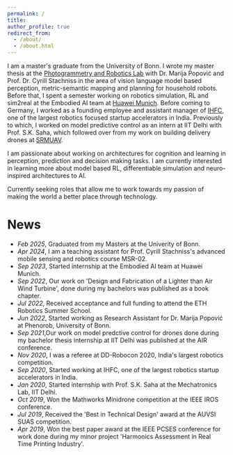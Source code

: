 ```yaml
---
permalink: /
title: 
author_profile: true
redirect_from: 
  - /about/
  - /about.html
---
```


I am a master's graduate from the University of Bonn. I wrote my master thesis at the [Photogrammetry and Robotics Lab](https://www.ipb.uni-bonn.de/index.html) with Dr. Marija Popović and Prof. Dr. Cyrill Stachniss in the area of vision language model based perception, metric-semantic mapping and planning for household robots. Before that, I spent a semester working on robotics simulation, RL and sim2real at the Embodied AI team at [Huawei Munich](https://huaweiresearchcentergermanyaustria.teamtailor.com/departments/intelligent-cloud-technologies-laboratory). Before coming to Germany, I worked as a founding employee and assistant manager of [IHFC](https://www.ihfc.co.in/), one of the largest robotics focused startup accelerators in India. Previously to which, I worked on model predictive control as an intern at IIT Delhi with Prof. S.K. Saha, which followed over from my work on building delivery drones at [SRMUAV](https://www.youtube.com/@srmuav3921).

I am passionate about working on architectures for cognition and learning in perception, prediction and decision making tasks. I am currently interested in learning more about model based RL, differentiable simulation and neuro-inspired architectures to AI.

Currently seeking roles that allow me to work towards my passion of making the world a better place through technology.

# News

- *Feb 2025*, Graduated from my Masters at the Univerity of Bonn.
- *Apr 2024*, I am a teaching assistant for Prof. Cyrill Stachniss's advanced mobile sensing and robotics course MSR-02.
- *Sep 2023*, Started internship at the Embodied AI team at Huawei Munich.
- *Sep 2022*, Our work on 'Design and Fabrication of a Lighter than Air Wind Turbine', done during my bachelors was published as a book chapter.
- *Jul 2022*, Received acceptance and full funding to attend the ETH Robotics Summer School.
- *Jun 2022*, Started working as Research Assistant for Dr. Marija Popović at Phenorob, University of Bonn.
- *Sep 2021*,Our work on model predctive control for drones done during my bachelor thesis internship at IIT Delhi was published at the AIR conference.
- *Nov 2020*, I was a referee at DD-Robocon 2020, India's largest robotics competition.
- *Sep 2020*, Started working at IHFC, one of the largest robotics startup accelerators in India.
- *Jan 2020*, Started internship with Prof. S.K. Saha at the Mechatronics Lab, IIT Delhi.
- *Oct 2019*, Won the Mathworks Minidrone competition at the IEEE IROS conference.
- *Jul 2019*, Received the 'Best in Technical Design' award at the AUVSI SUAS competition.
- *Apr 2019*, Won the best paper award at the IEEE PCSES conference for work done during my minor project 'Harmonics Assessment in Real Time Printing Industry'.
